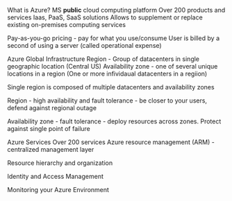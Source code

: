 

What is Azure? 
MS **public** cloud computing platform
Over 200 products and services 
Iaas, PaaS, SaaS solutions 
Allows to supplement or replace existing on-premises computing services

Pay-as-you-go pricing - pay for what you use/consume 
User is billed by a second of using a server (called operational expense)

Azure Global Infrastructure 
Region - Group of datacenters in single geographic location (Central US)
Availability zone - one of several unique locations in a region (One or more infividaual datacenters in a regiion)

Single region is composed of multiple datacenters and availability zones 

Region - high availability and fault tolerance  - be closer to your users, defend against regional outage 

Availability zone - fault tolerance - deploy resources across zones. Protect against single point of failure 


Azure Services 
Over 200 services 
Azure resource management (ARM) - centralized management layer 

Resource hierarchy and organization 


Identity and Access Management 

Monitoring your Azure Environment 
